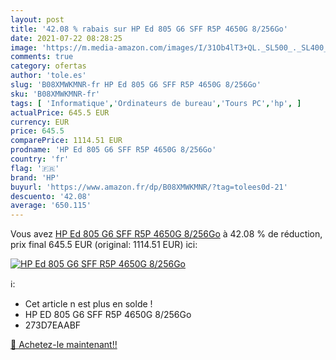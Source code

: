 ```yaml
---
layout: post
title: '42.08 % rabais sur HP Ed 805 G6 SFF R5P 4650G 8/256Go'
date: 2021-07-22 08:28:25
image: 'https://m.media-amazon.com/images/I/31Ob4lT3+QL._SL500_._SL400_.jpg'
comments: true
category: ofertas
author: 'tole.es'
slug: 'B08XMWKMNR-fr HP Ed 805 G6 SFF R5P 4650G 8/256Go'
sku: 'B08XMWKMNR-fr'
tags: [ 'Informatique','Ordinateurs de bureau','Tours PC','hp', ]
actualPrice: 645.5 EUR
currency: EUR
price: 645.5
comparePrice: 1114.51 EUR
prodname: 'HP Ed 805 G6 SFF R5P 4650G 8/256Go'
country: 'fr'
flag: '🇫🇷'
brand: 'HP'
buyurl: 'https://www.amazon.fr/dp/B08XMWKMNR/?tag=tolees0d-21'
descuento: '42.08'
average: '650.115'
---
```


Vous avez [HP Ed 805 G6 SFF R5P 4650G 8/256Go](https://www.amazon.fr/dp/B08XMWKMNR/?tag=tolees0d-21)  à  42.08 % de réduction, prix final  645.5 EUR (original: 1114.51 EUR) ici:

[![HP Ed 805 G6 SFF R5P 4650G 8/256Go](https://m.media-amazon.com/images/I/31Ob4lT3+QL._SL500_._SL400_.jpg)](https://www.amazon.fr/dp/B08XMWKMNR/?tag=tolees0d-21)

ℹ️:

- Cet article n est plus en solde !
- HP ED 805 G6 SFF R5P 4650G 8/256Go
- 273D7EAABF

[🛒 Achetez-le maintenant!!](https://www.amazon.fr/dp/B08XMWKMNR/?tag=tolees0d-21)
